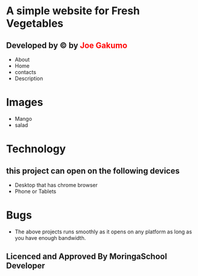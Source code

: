 # A simple website for Fresh Vegetables
## Developed by &copy; by <span style="color:red"> Joe Gakumo</span>
* About
* Home
* contacts
* Description
# Images
* Mango
* salad
# Technology
## this project can open on the following devices
* Desktop that has chrome browser
* Phone or Tablets
# Bugs
* The above projects runs smoothly as it opens on any platform as long as you have enough bandwidth.

## Licenced and Approved By MoringaSchool Developer

